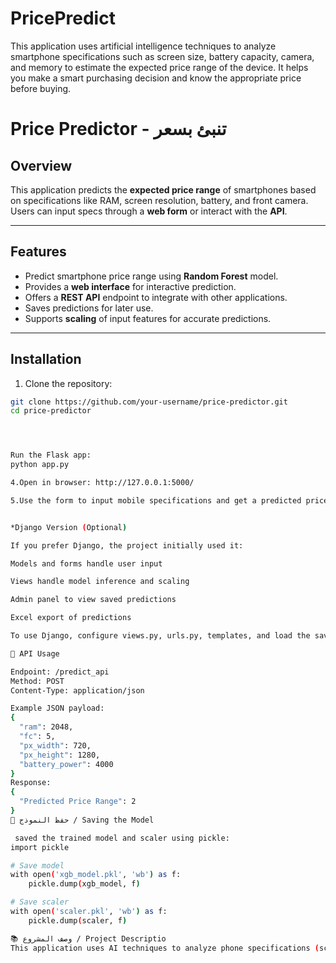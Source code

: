 # PricePredict
This application uses artificial intelligence techniques to analyze smartphone specifications such as screen size, battery capacity, camera, and memory to estimate the expected price range of the device. It helps you make a smart purchasing decision and know the appropriate price before buying.

# Price Predictor - تنبئ بسعر

## Overview
This application predicts the **expected price range** of smartphones based on specifications like RAM, screen resolution, battery, and front camera. Users can input specs through a **web form** or interact with the **API**.

---

## Features
- Predict smartphone price range using **Random Forest** model.
- Provides a **web interface** for interactive prediction.
- Offers a **REST API** endpoint to integrate with other applications.
- Saves predictions for later use.
- Supports **scaling** of input features for accurate predictions.

---

## Installation

1. Clone the repository:
```bash
git clone https://github.com/your-username/price-predictor.git
cd price-predictor




Run the Flask app:
python app.py

4.Open in browser: http://127.0.0.1:5000/

5.Use the form to input mobile specifications and get a predicted price range.


*Django Version (Optional)

If you prefer Django, the project initially used it:

Models and forms handle user input

Views handle model inference and scaling

Admin panel to view saved predictions

Excel export of predictions

To use Django, configure views.py, urls.py, templates, and load the saved pickle model and scaler.

🧮 API Usage

Endpoint: /predict_api
Method: POST
Content-Type: application/json

Example JSON payload:
{
  "ram": 2048,
  "fc": 5,
  "px_width": 720,
  "px_height": 1280,
  "battery_power": 4000
}
Response:
{
  "Predicted Price Range": 2
}
💾 حفظ النموذج / Saving the Model

 saved the trained model and scaler using pickle:
import pickle

# Save model
with open('xgb_model.pkl', 'wb') as f:
    pickle.dump(xgb_model, f)

# Save scaler
with open('scaler.pkl', 'wb') as f:
    pickle.dump(scaler, f)

📚 وصف المشروع / Project Descriptio
This application uses AI techniques to analyze phone specifications (screen size, battery, camera, memory) and estimate the expected price range. It helps users make smart buying decisions and know the appropriate price before purchasing.
